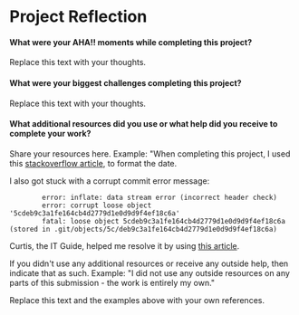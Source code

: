 # Project Reflection

#### What were your AHA!! moments while completing this project?

Replace this text with your thoughts.

#### What were your biggest challenges completing this project?

Replace this text with your thoughts.

#### What additional resources did you use or what help did you receive to complete your work? 

Share your resources here. Example: "When completing this project, I used this [stackoverflow article](https://stackoverflow.com/questions/28177370/how-to-format-localdate-to-string), to format the date.   

I also got stuck with a corrupt commit error message: 
			
			error: inflate: data stream error (incorrect header check)
			error: corrupt loose object '5cdeb9c3a1fe164cb4d2779d1e0d9d9f4ef18c6a'
			fatal: loose object 5cdeb9c3a1fe164cb4d2779d1e0d9d9f4ef18c6a (stored in .git/objects/5c/deb9c3a1fe164cb4d2779d1e0d9d9f4ef18c6a) 
			
Curtis, the IT Guide, helped me resolve it by using [this article](https://stackoverflow.com/questions/12571557/fixing-a-corrupt-loose-object-as-a-commit-in-git).

If you didn't use any additional resources or receive any outside help, then indicate that as such. Example: "I did not use any outside resources on any parts of this submission - the work is entirely my own."

Replace this text and the examples above with your own references. 
